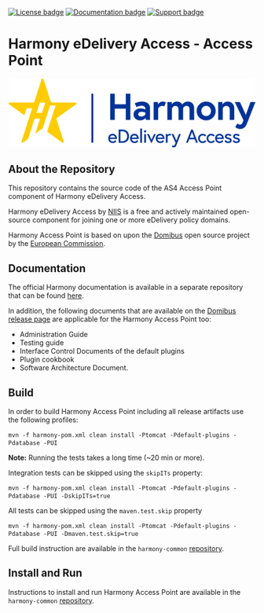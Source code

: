 
[![License badge](https://img.shields.io/badge/license-EUPL-blue.svg)](License.md)
[![Documentation badge](https://img.shields.io/badge/docs-latest-brightgreen.svg)](https://github.com/nordic-institute/harmony-common/tree/main/doc)
[![Support badge]( https://img.shields.io/badge/support-sof-yellowgreen.svg)](https://edelivery.digital/contact)

# Harmony eDelivery Access - Access Point

![Harmony eDelivery Access logo](harmony-logo.png)

## About the Repository

This repository contains the source code of the AS4 Access Point component of Harmony eDelivery Access. 

Harmony eDelivery Access by [NIIS](https://niis.org) is a free and actively maintained open-source component for joining one or more eDelivery policy domains.

Harmony Access Point is based on upon the [Domibus](https://ec.europa.eu/cefdigital/code/projects/EDELIVERY/repos/domibus/) open source project by the [European Commission](https://ec.europa.eu/). 

## Documentation

The official Harmony documentation is available in a separate repository that can be found [here](https://github.com/nordic-institute/harmony-common/).

In addition, the following documents that are available on the [Domibus release page](https://ec.europa.eu/cefdigital/wiki/display/CEFDIGITAL/Domibus) are applicable for the Harmony Access Point too:

 * Administration Guide 
 * Testing guide
 * Interface Control Documents of the default plugins
 * Plugin cookbook 
 * Software Architecture Document.

## Build

In order to build Harmony Access Point including all release artifacts use the following profiles:

    mvn -f harmony-pom.xml clean install -Ptomcat -Pdefault-plugins -Pdatabase -PUI 

**Note:** Running the tests takes a long time (~20 min or more).

Integration tests can be skipped using the `skipITs` property:

    mvn -f harmony-pom.xml clean install -Ptomcat -Pdefault-plugins -Pdatabase -PUI -DskipITs=true

All tests can be skipped using the `maven.test.skip` property

    mvn -f harmony-pom.xml clean install -Ptomcat -Pdefault-plugins -Pdatabase -PUI -Dmaven.test.skip=true

Full build instruction are available in the `harmony-common` [repository]([here](https://github.com/nordic-institute/harmony-common/)).

## Install and Run

Instructions to install and run Harmony Access Point are available in the `harmony-common` [repository]([here](https://github.com/nordic-institute/harmony-common/)).